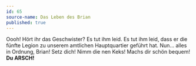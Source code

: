 ```yaml
---
id: 65
source-name: Das Leben des Brian
published: true
---
```

 Oooh! Hört ihr das Geschwister? Es tut ihm leid. Es tut ihm leid, dass er die fünfte Legion zu unserem amtlichen Hauptquartier geführt hat. Nun... alles in Ordnung, Brian! Setz dich! Nimm die nen Keks! Machs dir schön bequem! **Du ARSCH!**

